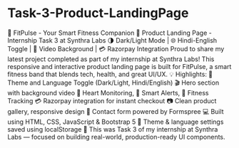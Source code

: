 # Task-3-Product-LandingPage

🚀 FitPulse - Your Smart Fitness Companion
 🎯 Product Landing Page - Internship Task 3 at Synthra Labs
 🌗 Dark/Light Mode | 🌐 Hindi-English Toggle | 🎥 Video Background | 💳 Razorpay Integration
Proud to share my latest project completed as part of my internship at Synthra Labs!
 This responsive and interactive product landing page is built for FitPulse, a smart fitness band that blends tech, health, and great UI/UX.
💡 Highlights:
🔄 Theme and Language Toggle (Dark/Light, Hindi/English)
🎬 Hero section with background video
💓 Heart Monitoring, 📱 Smart Alerts, 💪 Fitness Tracking
💳 Razorpay integration for instant checkout
📷 Clean product gallery, responsive design
📩 Contact form powered by Formspree
💻 Built using HTML, CSS, JavaScript & Bootstrap 5
 📂 Theme & language settings saved using localStorage
📌 This was Task 3 of my internship at Synthra Labs — focused on building real-world, production-ready UI components.
